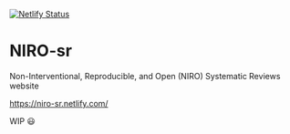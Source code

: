 [![Netlify Status](https://api.netlify.com/api/v1/badges/c7cbf71b-289b-4c90-a55f-db0417dbf262/deploy-status)](https://app.netlify.com/sites/niro-sr/deploys)

# NIRO-sr
 Non-Interventional, Reproducible, and Open (NIRO) Systematic Reviews website
 
 https://niro-sr.netlify.com/
 
 WIP :smiley:
